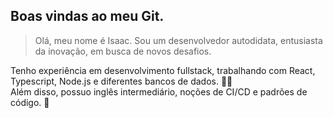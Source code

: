 ## Boas vindas ao meu Git.

> Olá, meu nome é Isaac.
Sou um desenvolvedor autodidata, entusiasta da inovação, em busca de novos desafios.

Tenho experiência em desenvolvimento fullstack, trabalhando com React, Typescript, Node.js e diferentes bancos de dados. 👨‍💻 <br>
Além disso, possuo inglês intermediário, noções de CI/CD e padrões de código. 🌱

